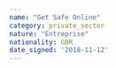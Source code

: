 ```yaml
---
name: "Get Safe Online"
category: private_sector
nature: "Entreprise"
nationality: GBR
date_signed: '2018-11-12'
---
```

    